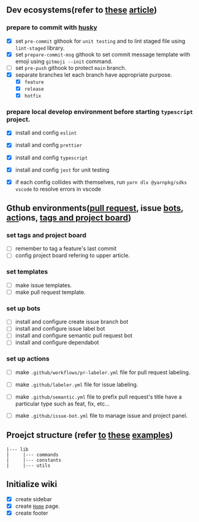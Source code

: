 ## Dev ecosystems(refer to [these](https://yozm.wishket.com/magazine/detail/1796/) [article](http://blog.hwahae.co.kr/all/tech/tech-tech/9507/))
### prepare to commit with [husky](https://typicode.github.io/husky/#/)
- [x] set `pre-commit` githook for `unit testing` and to lint staged file using `lint-staged` library.
- [x] set `prepare-commit-msg` githook to set commit message template with emoji using `gitmoji --init` command.
- [ ] set `pre-push` githook to protect `main` branch.
- [x] separate branches let each branch have appropriate purpose.
  - [x] `feature`
  - [x] `release`
  - [x] `hotfix`

### prepare local develop environment before starting `typescript` project.
- [x] install and config `eslint`
- [x] install and config `prettier`
- [x] install and config `typescript`
- [x] install and config `jest` for unit testing
- [x] if each config collides with themselves, run `yarn dlx @yarnpkg/sdks vscode` to resolve errors in vscode


## Gthub environments([pull request](https://www.vantage-ai.com/blog/how-to-enforce-good-pull-requests-on-github), issue [b](https://github.com/robvanderleek/create-issue-branch)[o](https://github.com/marketplace/issue-label-bot)[t](https://github.com/marketplace/semantic-pull-requests)[s](https://docs.github.com/en/code-security/dependabot/working-with-dependabot/managing-pull-requests-for-dependency-updates#managing-dependabot-pull-requests-with-comment-commands), [a](https://github.com/marketplace/actions/issue-bot-action)[c](https://github.com/marketplace/actions/labeler)[t](https://github.com/marketplace/actions/pr-labeler)ions, [tags and project board](http://blog.hwahae.co.kr/all/tech/tech-tech/7407/))
### set tags and project board
- [ ] remember to tag a feature's last commit
- [ ] config project board refering to upper article.

### set templates
- [ ] make issue templates.
- [ ] make pull request template.

### set up bots
- [ ] install and configure create issue branch bot
- [ ] install and configure issue label bot
- [ ] install and configure semantic pull request bot
- [ ] install and configure dependabot

### set up actions
- [ ] make `.github/workflows/pr-labeler.yml` file for pull request labeling.
- [ ] make `.github/labeler.yml` file for issue labeling.
- [ ] make `.github/semantic.yml` file to prefix pull request's title have a particular type such as feat, fix, etc... 
- [ ] make `.github/issue-bot.yml` file to manage issue and project panel.


## Proejct structure (refer [to](https://github.com/carloscuesta/gitmoji-cli) [these](https://github.com/vuejs/vue-cli) [examples](https://docs.strapi.io/developer-docs/latest/setup-deployment-guides/file-structure.html))
```
|--- lib
|     |--- commands
|     |--- constants
|     |--- utils
```

## Initialize wiki
- [x] create sidebar
- [x] create [`Home`](https://github.com/mindulle/cli/wiki) page.
- [x] create footer